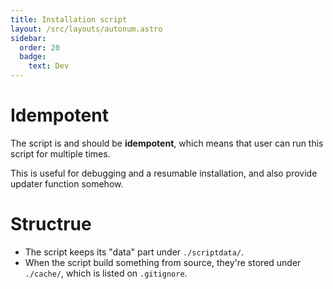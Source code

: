 ```yaml
---
title: Installation script
layout: /src/layouts/autonum.astro
sidebar:
  order: 20
  badge:
    text: Dev
---
```


# Idempotent
The script is and should be **idempotent**, which means that user can run this script for multiple times.

This is useful for debugging and a resumable installation, and also provide updater function somehow.

# Structrue
- The script keeps its "data" part under `./scriptdata/`.
- When the script build something from source, they're stored under `./cache/`, which is listed on `.gitignore`.
